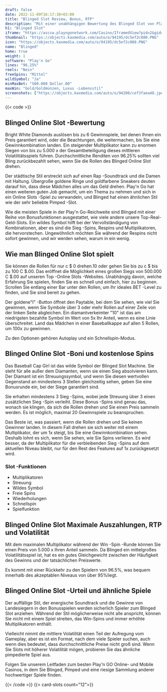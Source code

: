 ```yaml
---
draft: false
date: 2022-11-09T16:17:38+03:00
title: "Blinged Slot Review, Bonus, RTP"
description: "Mit einer unabhängigen Bewertung des Blinged Slot von Play'n Go können Sie hier kostenlos oder echtes Geld spielen und hier einen Bonus erhalten!"
h1: "Blinged Slot"
iframe: "https://asccw.playngonetwork.com/Casino/IframedView?pid=2&gid=blinged&lang=en_US&practice=1&channel=desktop&div=flashobject&width=100%25&height=100%25&user=&password=&ctx=&demo=2&brand=&lobby=&rccurrentsessiontime=0&rcintervaltime=0&rcaccounthistoryurl=&rccontinueurl=&rcexiturl=&rchistoryurlmode=&autoplaylimits=0&autoplayreset=0&callback=flashCallback&rcmga=&resourcelevel=0&hasjackpots=False&country=&pauseplay=&playlimit=&selftest=&sessiontime=&coreweburl=https://showcase.playngo.com/&showpoweredby=True"
thumbnail: "https://objects.kaxmedia.com/auto/o/94195/dc5ef2c080.PNG"
icon: "https://objects.kaxmedia.com/auto/o/94195/dc5ef2c080.PNG"
name: "Blinged"
home: true
weight: 1
software: "Play'n Go"
lines: "96.25%"
reels: "Nein"
freeSpins: "Mittel"
wildSymbol: "Ja"
minMaxBet: "500.000 Dollar.00"
maxWin: "Gold/Goldmünzen, Luxus -Lebensstil"
screenshots: ["https://objects.kaxmedia.com/auto/o/94200/cef3faea48.jpeg"]
---
```


{{< code >}}<h2>Blinged Online Slot -Bewertung</h2><p>Bright White Diamonds auslösen bis zu 6 Gewinnspiele, bei denen Ihnen ein Preis garantiert wird, oder die Beachtungen, die weitermachen, bis Sie eine Gewinnkombination landen. Ein steigender Multiplikator kann zu enormen Siegen von bis zu 5.000 x der Gesamtbeteiligung dieses mittleren Volatilitätsspiels führen. Durchschnittliche Renditen von 96.25% sollten viel Bling zurückbezahlt sehen, wenn Sie die Rollen des Blinged Online Slot drehen.</p><p>Der städtische Stil erstreckt sich auf einen Rap -Soundtrack und die Damen mit Haltung. Übergroße goldene Ringe und goldfarbene Sneakers deuten darauf hin, dass diese Mädchen alles um das Geld drehen. Play'n Go hat einen weiteren guten Job gemacht, um ein Thema zu nehmen und sich in ein Online Slots -Spiel zu verwandeln, und Blinged hat einen ähnlichen Stil wie der sehr beliebte Pimped -Slot.</p><p>Wie die meisten Spiele in der Play'n Go-Reichweite sind Blinged mit einer Reihe von Bonusfunktionen ausgestattet, wie viele andere unsere Top-Real-Geld-Slots. Ein wildes Symbol hilft bei der Vervollständigung von Kombinationen, aber es sind die Sieg -Spins, Respins und Multiplikatoren, die hervorstechen. Ungewöhnlich möchten Sie während der Respins nicht sofort gewinnen, und wir werden sehen, warum in ein wenig.</p><h2>Wie man Blinged Online Slot spielt</h2><p>Sie können die Rollen für nur c $ 0 drehen.10 oder gehen Sie bis zu c $ bis zu 100 C $.00. Das eröffnet die Möglichkeit eines großen Siegs von 500.000 C $.00 auf unseren Top -Online Slots -Websites. Unabhängig davon, welche Erfahrung Sie spielen, finden Sie es schnell und einfach, hier zu beginnen. Scrollen Sie entlang einer Bar unter den Rollen, um Ihr ideales BET -Level zu finden, und Sie sind bereit zu gehen.</p><p>Der goldene"I" -Button öffnet den Paytable, bei dem Sie sehen, wie viel Sie gewinnen, wenn Sie Symbole über 3 oder mehr Rollen auf einer Zeile von der linken Seite abgleichen. Ein diamantverkeimter "10" ist das am niedrigsten bezahlte Symbol im Wert von 5x Ihr Anteil, wenn es eine Linie überschreitet. Land das Mädchen in einer Baseballkappe auf allen 5 Rollen, um 100x zu gewinnen.</p><p>Zu den Optionen gehören Autoplay und ein Schnellspin-Modus.</p><h2> Blinged Online Slot -Boni und kostenlose Spins</h2><p>Das Baseball Cap Girl ist das wilde Symbol der Blinged Slot Machine. Sie steht für alle außer dem Diamanten, wenn sie einen Sieg absolvieren kann. Der Diamant ist ein Streuungssymbol, und wenn Sie diesen wertvollen Gegenstand an mindestens 3 Stellen gleichzeitig sehen, geben Sie eine Bonusrunde ein, bei der Siege garantiert sind.</p><p>Sie erhalten mindestens 3 Sieg -Spins, wobei jede Streuung über 3 einen zusätzlichen Sieg -Spin verleiht. Diese Bonus -Spins sind genau das, wonach sie klingen, da sich die Rollen drehen und Sie einen Preis sammeln werden. Es ist möglich, maximal 20 Gewinnspiele zu beanspruchen.</p><p>Das Beste ist, was passiert, wenn die Rollen drehen und Sie keinen Gewinner landen. In diesem Fall drehen sie sich weiter mit einem Multiplikator, der um 1x steigt, bis Sie eine Gewinnkombination sehen. Deshalb lohnt es sich, wenn Sie sehen, wie Sie Spins verlieren. Es wird besser, da der Multiplikator für die verbleibenden Sieg -Spins auf dem aktuellen Niveau bleibt, nur für den Rest des Features auf 1x zurückgesetzt wird.</p><h3>
Slot -Funktionen</h3><ul>
<li></span>
Multiplikatoren</li>
<li></span>
Streuung</li>
<li></span>
Wildes Symbol</li>
<li></span>
Freie Spins</li>
<li></span>
Wiederholungen</li>
<li></span>
Schnellspin</li>
<li></span>
Spielfunktion</li></ul><h2>Blinged Online Slot Maximale Auszahlungen, RTP und Volatilität</h2><p>Mit dem maximalen Multiplikator während der Win -Spin -Runde können Sie einen Preis von 5.000 x Ihren Anteil sammeln. Da Blinged ein mittelgroßes Volatilitätsspiel ist, hat es ein gutes Gleichgewicht zwischen der Häufigkeit des Gewinns und der tatsächlichen Preiswerte.</p><p>Es kommt mit einer Rückkehr zu den Spielern von 96.5%, was bequem innerhalb des akzeptablen Niveaus von über 95%liegt.</p><h2>Blinged Online Slot -Urteil und ähnliche Spiele</h2><p>Der auffällige Stil, der energische Soundtrack und die Gewinne von Landesiegern in den Bonusspielen werden sicherlich Spieler zum Blinged Slot anziehen. Während der Stil möglicherweise nicht alle anspricht, können Sie nicht mit einem Spiel streiten, das Win-Spins und immer erhöhte Multiplikatoren enthält.</p><p>Vielleicht nimmt die mittlere Volatilität einen Teil der Aufregung vom Gameplay, aber es ist ein Format, nach dem viele Spieler suchen, auch wenn dies bedeutet, dass durchschnittliche Preise nicht groß sind. Wenn Sie Slots mit höherer Volatilität mögen, probieren Sie das ähnliche pimpedierte Spiel aus.</p><p>Folgen Sie unserem Leitfaden zum besten Play'n GO Online- und Mobile Casinos, in dem Sie Blinged, Pimped und eine riesige Sammlung anderer hochwertiger Spiele finden.</p>{{< /code >}}
{{< card-slots count="12">}}